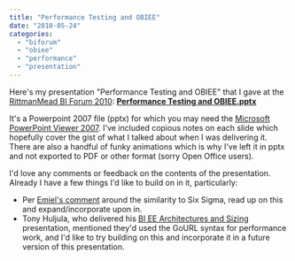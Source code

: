 ```yaml
---
title: "Performance Testing and OBIEE"
date: "2010-05-24"
categories: 
  - "biforum"
  - "obiee"
  - "performance"
  - "presentation"
---
```


Here's my presentation "Performance Testing and OBIEE" that I gave at the [RittmanMead BI Forum 2010](/2010/05/21/rittmanmead-bi-forum-2010/): **[Performance Testing and OBIEE.pptx](http://rnm1978.files.wordpress.com/2010/05/performance-testing-obiee.pptx)**

It's a Powerpoint 2007 file (pptx) for which you may need the [Microsoft PowerPoint Viewer 2007](http://www.microsoft.com/downloads/details.aspx?familyid=048dc840-14e1-467d-8dca-19d2a8fd7485&displaylang=en). I've included copious notes on each slide which hopefully cover the gist of what I talked about when I was delivering it. There are also a handful of funky animations which is why I've left it in pptx and not exported to PDF or other format (sorry Open Office users).

I'd love any comments or feedback on the contents of the presentation. Already I have a few things I'd like to build on in it, particularly:

- Per [Emiel's comment](http://twitter.com/bifacts/status/14351591262) around the similarity to Six Sigma, read up on this and expand/incorporate upon in.
- Tony Huljula, who delivered his [BI EE Architectures and Sizing](http://www.peakindicators.com/index.php?option=com_content&view=article&id=23:bi-ee-architectures-and-sizing&catid=8:knowledge-base&Itemid=191) presentation, mentioned they'd used the GoURL syntax for performance work, and I'd like to try building on this and incorporate it in a future version of this presentation.
